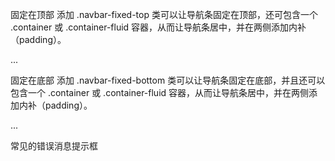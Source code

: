 固定在顶部
添加 .navbar-fixed-top 类可以让导航条固定在顶部，还可包含一个 .container 或 .container-fluid 容器，从而让导航条居中，并在两侧添加内补（padding）。
<nav class="navbar navbar-default navbar-fixed-top">
  <div class="container">
    ...
  </div>
</nav>

固定在底部
添加 .navbar-fixed-bottom 类可以让导航条固定在底部，并且还可以包含一个 .container 或 .container-fluid 容器，从而让导航条居中，并在两侧添加内补（padding）。
<nav class="navbar navbar-default navbar-fixed-bottom">
  <div class="container">
    ...
  </div>
</nav>

常见的错误消息提示框
<div calss = "alert alert-danger"></div>
